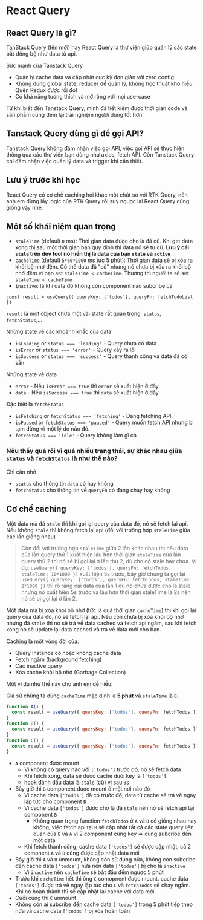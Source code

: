 # React Query

## React Query là gì?

TanStack Query (tên mới) hay React Query là thư viện giúp quản lý các state bất đồng bộ như data từ api.

Sức mạnh của Tanstack Query

- Quản lý cache data và cập nhật cực kỳ đơn giản với zero config
- Không dùng global state, reducer để quản lý, không học thuật khó hiểu. Quên Redux được rồi đó!
- Có khả năng tương thích và mở rộng với mọi use-case

Từ khi biết đến Tanstack Query, mình đã tiết kiệm được thời gian code và sản phẩm cũng đem lại trải nghiệm người dùng tốt hơn.

## Tanstack Query dùng gì để gọi API?

Tanstack Query không đảm nhận việc gọi API, việc gọi API sẽ thực hiện thông qua các thư viện bạn dùng như axios, fetch API. Còn Tanstack Query chỉ đảm nhận việc quản lý data và trigger khi cần thiết.

## Lưu ý trước khi học

React Query có cơ chế caching hơi khác một chút so với RTK Query, nên anh em đừng lấy logic của RTK Query rồi suy ngược lại React Query cũng giống vậy nhé.

## Một số khái niệm quan trọng

- `staleTime` (default `0` ms): Thời gian data được cho là đã cũ. Khi get data xong thì sau một thời gian bạn quy định thì data nó sẽ tự cũ. **Lưu ý cái `stale` trên dev tool nó hiển thị là data của bạn `stale` và `active`**
- `cacheTime` (default `5*60*1000` ms tức 5 phút): Thời gian data sẽ bị xóa ra khỏi bộ nhớ đệm. Có thể data đã "cũ" nhưng nó chưa bị xóa ra khỏi bộ nhớ đệm vì bạn set `staleTime < cacheTime`. Thường thì người ta sẽ set `staleTime < cacheTime`
- `inactive`: là khi data đó không còn component nào subcribe cả

```tsx
const result = useQuery({ queryKey: ['todos'], queryFn: fetchTodoList })
```

`result` là một object chứa một vài state rất quan trọng: `status`, `fetchStatus`,...

Những state về các khoảnh khắc của data

- `isLoading` or `status === 'loading'` - Query chưa có data
- `isError` or `status === 'error'` - Query xảy ra lỗi
- `isSuccess` or `status === 'success'` - Query thành công và data đã có sẵn

Những state về data

- `error` - Nếu `isError === true` thì `error` sẽ xuất hiện ở đây
- `data` - Nếu `isSuccess === true` thì `data` sẽ xuất hiện ở đây

Đặc biệt là `fetchStatus`

- `isFetching` or `fetchStatus === 'fetching'` - Đang fetching API.
- `isPaused` or `fetchStatus === 'paused'` - Query muốn fetch API nhưng bị tạm dừng vì một lý do nào đó.
- `fetchStatus === 'idle'` - Query không làm gì cả

### Nếu thấy quá rối vì quá nhiều trạng thái, sự khác nhau giữa `status` và `fetchStatus` là như thế nào?

Chỉ cần nhớ

- `status` cho thông tin `data` có hay không
- `fetchStatus` cho thông tin về `queryFn` có đang chạy hay không

## Cơ chế caching

Một data mà đã `stale` thì khi gọi lại query của data đó, nó sẽ fetch lại api. Nếu không `stale` thì không fetch lại api (đối với trường hợp `staleTime` giữa các lần giống nhau)

> Còn đối với trường hợp `staleTime` giữa 2 lần khác nhau thì nếu data của lần query thứ 1 xuất hiện lâu hơn thời gian `staleTime` của lần query thứ 2 thì nó sẽ bị gọi lại ở lần thứ 2, dù cho có stale hay chưa.
> Ví dụ: `useQuery({ queryKey: ['todos'], queryFn: fetchTodos, staleTime: 10*1000 })` xuất hiện 5s trước, bây giờ chúng ta gọi lại `useQuery({ queryKey: ['todos'], queryFn: fetchTodos, staleTime: 2*1000 })` thì rõ ràng cái data của lần 1 dù nó chưa được cho là stale nhưng nó xuất hiện 5s trước và lâu hơn thời gian staleTime là 2s nên nó sẽ bị gọi lại ở lần 2.

Một data mà bị xóa khỏi bộ nhớ (tức là quá thời gian `cacheTime`) thì khi gọi lại query của data đó, nó sẽ fetch lại api. Nếu còn chưa bị xóa khỏi bộ nhớ nhưng đã `stale` thì nó sẽ trả về data cached và fetch api ngầm, sau khi fetch xong nó sẽ update lại data cached và trả về data mới cho bạn.

Caching là một vòng đời của:

- Query Instance có hoặc không cache data
- Fetch ngầm (background fetching)
- Các inactive query
- Xóa cache khỏi bộ nhớ (Garbage Collection)

Một ví dụ như thế này cho anh em dễ hiều:

Giả sử chúng ta dùng `cacheTime` mặc định là **5 phút** và `staleTime` là `0`.

```jsx
function A() {
  const result = useQuery({ queryKey: ['todos'], queryFn: fetchTodos })
}
function B() {
  const result = useQuery({ queryKey: ['todos'], queryFn: fetchTodos })
}
function C() {
  const result = useQuery({ queryKey: ['todos'], queryFn: fetchTodos })
}
```

- `A` component được mount
  - Vì không có query nào với `['todos']` trước đó, nó sẽ fetch data
  - Khi fetch xong, data sẽ được cache dưới key là `['todos']`
  - hook đánh dấu data là `stale` (cũ) vì sau `0`s
- Bây giờ thì `B` component được mount ở một nơi nào đó
  - Vì cache data `['todos']` đã có trước đó, data từ cache sẽ trả về ngay lập tức cho component `B`
  - Vì cache data `['todos']` được cho là đã `stale` nên nó sẽ fetch api tại component `B`
    - Không quan trọng function `fetchTodos` ở `A` và `B` có giống nhau hay không, việc fetch api tại `B` sẽ cập nhật tất cả các state query liên quan của `B` và `A` vì 2 component cùng key => cùng subcribe đến một data
  - Khi fetch thành công, cache data `['todos']` sẽ được cập nhật, cả 2 comonent `A` và `B` cũng được cập nhật data mới
- Bây giờ thì `A` và `B` unmount, không còn sử dụng nữa, không còn subcribe đến cache data `['todos']` nữa nên data `['todos']` bị cho là `inactive`
  - Vì `inactive` nên `cacheTime` sẽ bắt đầu đếm ngược 5 phút
- Trước khi `cacheTime` hết thì ông `C` comopnent được mount. cache data `['todos']` được trả về ngay lập tức cho `C` và `fetchTodos` sẽ chạy ngầm. Khi nó hoàn thành thì sẽ cập nhật lại cache với data mới.
- Cuối cùng thì `C` unmount
- Không còn ai subcribe đến cache data `['todos']` trong 5 phút tiếp theo nữa và cache data `['todos']` bị xóa hoàn toàn

